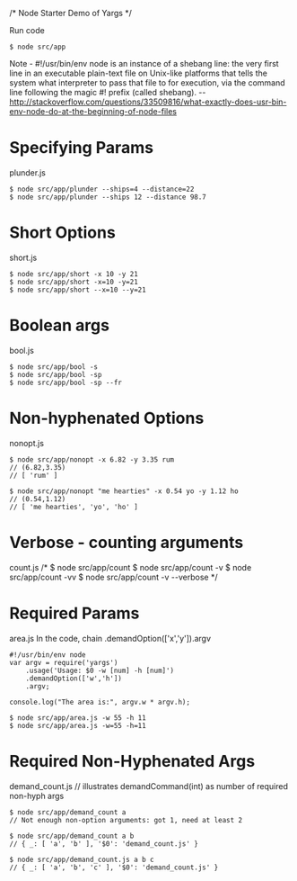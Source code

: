/* Node Starter Demo of Yargs */


Run code
```
$ node src/app
```

Note - 
#!/usr/bin/env node is an instance of a shebang line: the very first line in an executable plain-text file on Unix-like platforms that tells the system what interpreter to pass that file to for execution, via the command line following the magic #! prefix (called shebang). -- http://stackoverflow.com/questions/33509816/what-exactly-does-usr-bin-env-node-do-at-the-beginning-of-node-files

# Specifying Params
plunder.js
```
$ node src/app/plunder --ships=4 --distance=22
$ node src/app/plunder --ships 12 --distance 98.7
```


# Short Options
short.js
```
$ node src/app/short -x 10 -y 21
$ node src/app/short -x=10 -y=21
$ node src/app/short --x=10 --y=21
```


# Boolean args
bool.js
```
$ node src/app/bool -s
$ node src/app/bool -sp
$ node src/app/bool -sp --fr
```


# Non-hyphenated Options
nonopt.js
```
$ node src/app/nonopt -x 6.82 -y 3.35 rum
// (6.82,3.35)
// [ 'rum' ]

$ node src/app/nonopt "me hearties" -x 0.54 yo -y 1.12 ho
// (0.54,1.12)
// [ 'me hearties', 'yo', 'ho' ]
```


# Verbose - counting arguments
count.js
/*
$ node src/app/count
$ node src/app/count -v
$ node src/app/count -vv
$ node src/app/count -v --verbose
*/


# Required Params
area.js
In the code, chain .demandOption(['x','y']).argv
```
#!/usr/bin/env node
var argv = require('yargs')
    .usage('Usage: $0 -w [num] -h [num]')
    .demandOption(['w','h'])
    .argv;

console.log("The area is:", argv.w * argv.h);
```


```
$ node src/app/area.js -w 55 -h 11
$ node src/app/area.js -w=55 -h=11
```

# Required Non-Hyphenated Args
demand_count.js
// illustrates demandCommand(int) as number of required non-hyph args
```
$ node src/app/demand_count a
// Not enough non-option arguments: got 1, need at least 2

$ node src/app/demand_count a b
// { _: [ 'a', 'b' ], '$0': 'demand_count.js' }

$ node src/app/demand_count.js a b c
// { _: [ 'a', 'b', 'c' ], '$0': 'demand_count.js' }

```




